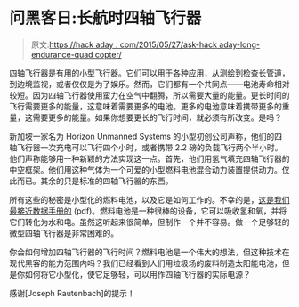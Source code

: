 # 问黑客日:长航时四轴飞行器

> 原文:[https://hack aday . com/2015/05/27/ask-hack aday-long-endurance-quad copter/](https://hackaday.com/2015/05/27/ask-hackaday-long-endurance-quadcopter/)

四轴飞行器是有用的小型飞行器。它们可以用于各种应用，从测绘到检查长管道，到边境监视，或者仅仅是为了娱乐。然而，它们都有一个共同点——电池寿命相对较短。因为四轴飞行器使用蛮力在空气中翻腾，所以需要大量的能量。更长时间的飞行需要更多的能量，这意味着需要更多的电池。更多的电池意味着携带更多的重量，这需要更多的能量。如果你想要更长的飞行时间，就必须有所改变。是吗？

新加坡一家名为 Horizon Unmanned Systems 的小型初创公司声称，他们的四轴飞行器一次充电可以飞行四个小时，或者携带 2.2 磅的负载飞行两个半小时。他们声称能够用一种新颖的方法实现这一点。首先，他们用氢气填充四轴飞行器的中空框架。他们用这种气体为一个可爱的小型燃料电池混合动力装置提供动力。仅此而已。其余的只是标准的四轴飞行器的东西。

所有这些的秘密是小型化的燃料电池，以及它是如何工作的。不幸的是，[这是我们最接近数据手册的](http://media.wix.com/ugd/047f54_3a807851a4a04197a363e79387961867.pdf) (pdf)。燃料电池是一种很棒的设备，它可以吸收氢和氧，并将它们转化为水和电。虽然这听起来很简单，但制作一个并不容易。做一个足够轻的微型四轴飞行器是非常困难的。

你会如何增加四轴飞行器的飞行时间？燃料电池是一个伟大的想法，但这种技术在现代黑客的能力范围内吗？我们已经看到人们用垃圾场的废料制造太阳能电池，但是你如何将它小型化，使它足够轻，可以用作四轴飞行器的实际电源？

感谢[Joseph Rautenbach]的提示！